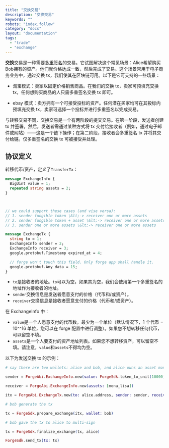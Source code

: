 ```yaml
---
title: "交换交易"
description: "交换交易"
keywords: ""
robots: "index,follow"
category: "docs"
layout: "documentation"
tags:
  - "trade"
  - "exchange"
---
```


**交换**交易是一种需要[多重签名](../arch/multisig)的交易。它试图解决这个常见场景：Alice希望购买Bob拥有的资产。他们就价格达成一致，然后完成了交易。这个场景常用于电子商务业务中，通过交换 tx，我们使其在区块链可用。以下是它可支持的一些场景：

- 淘宝模式：卖家以固定价格销售商品。在我们的交换 tx，卖家可预填充交换 tx，任何想购买商品的人只需多重签名交换 tx 即可。

- ebay 模式：卖方拥有一个可接受投标的资产。任何潜在买家均可在其投标内预填充交换 tx，卖家可选择一个投标并进行多重签名以完成交易。

与转移交易不同，交换交易是一个有两阶段的提交交易。在第一阶段，发送者创建 tx 并签署。然后，发送者需通过某种方式将 tx 交付给接收者（例如，通过电子邮件或网站）——这是一个链下操作；在第二阶段，接收者会多重签名 tx 并将其交付给链。仅多重签名的交换 tx 可被接受并处理。

## 协议定义

转移代币/资产，定义了`TransferTx`：

```proto
message ExchangeInfo {
  BigUint value = 1;
  repeated string assets = 2;
}



// we could support these cases (and vise versa):
// 1. sender fungible token \&lt;-> receiver one or more assets
// 2. sender fungible token + asset \&lt;-> receiver one or more assets
// 3. sender one or more assets \&lt;-> receiver one or more assets

message ExchangeTx {
  string to = 1;
  ExchangeInfo sender = 2;
  ExchangeInfo receiver = 3;
  google.protobuf.Timestamp expired_at = 4;

  // forge won't touch this field. Only forge app shall handle it.
  google.protobuf.Any data = 15;
}
```

- `to`是接收者的地址。`to`可以为空，如果其为空，我们会使用第一个多重签名的地址作为接收者的地址。
- `sender`交换信息是发送者愿意支付的价格（代币和/或资产）。
- `receiver`交换信息是接收者愿意支付的价格（代币和/或资产）。

在 ExchangeInfo 中：

- `value`是一个人愿意支付的代币数。最少为一个单位（默认情况下，1 个代币 = 10^^16 单位，您可以在 forge 配置中进行调整）。如果您不想转移任何代币，可以留空不填。
- `assets`是一个人要支付的资产地址列表。如果您不想转移资产，可以留空不填。请注意，`value`和`assets`不得均为空。

以下为发送交换 tx 的示例：

```elixir
# say there are two wallets: alice and bob, and alice owns an asset mona_lisa, bob's willing to pay 10000 tokens to buy it.

sender = ForgeAbi.ExchangeInfo.new(value: ForgeSdk.token_to_unit(10000))

receiver = ForgeAbi.ExchangeInfo.new(assets: [mona_lisa])

itx = ForgeAbi.ExchangeTx.new(to: alice.address, sender: sender, receiver: receiver)

# bob generate the tx

tx = ForgeSdk.prepare_exchange(itx, wallet: bob)

# bob gave the tx to alice to multi-sign

tx = ForgeSdk.finalize_exchange(tx, alice)

ForgeSdk.send_tx(tx: tx)
```
